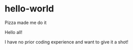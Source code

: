 # hello-world
Pizza made me do it

Hello all!

I have no prior coding experience and want to give it a shot!

